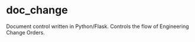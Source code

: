 # doc_change
Document control written in Python/Flask. Controls the flow of Engineering Change Orders.
